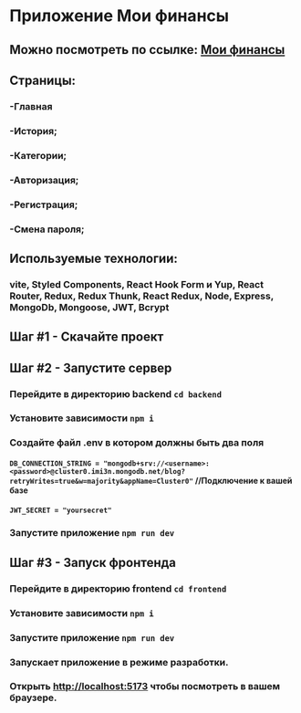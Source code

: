 # Приложение Мои финансы
## Можно посмотреть по ссылке: [Мои финансы](http://193.160.208.131:3003)

## Страницы:

### -Главная

### -История;

### -Категории;

### -Авторизация;

### -Регистрация;

### -Смена пароля;

## Используемые технологии:

### vite, Styled Components, React Hook Form и Yup, React Router, Redux, Redux Thunk, React Redux, Node, Express, MongoDb, Mongoose, JWT, Bcrypt

## Шаг #1 - Скачайте проект
## Шаг #2 - Запустите сервер

### Перейдите в директорию backend `cd backend`
### Установите зависимости  `npm i`
### Создайте файл .env в котором должны быть два поля
#### `DB_CONNECTION_STRING = "mongodb+srv://<username>:<password>@cluster0.imi3n.mongodb.net/blog?retryWrites=true&w=majority&appName=Cluster0"` //Подключение к вашей базе
#### `JWT_SECRET = "yoursecret"`
### Запустите приложение `npm run dev`

## Шаг #3 - Запуск фронтенда

### Перейдите в директорию frontend `cd frontend`
### Установите зависимости  `npm i`
### Запустите приложение `npm run dev`
### Запускает приложение в режиме разработки.
### Открыть [http://localhost:5173](http://localhost:5173) чтобы посмотреть в вашем браузере.
